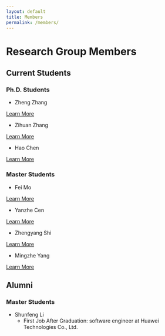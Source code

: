 ```yaml
---
layout: default
title: Members
permalink: /members/
---
```


# Research Group Members

<!-- ## Faculty

### Peng Wang
**Associate Professor**  
Department of Automation, Shanghai Jiao Tong University  
Email: wangpeng605@sjtu.edu.cn  
[Learn More](/members/peng-wang) -->

## Current Students

### Ph.D. Students

- Zheng Zhang
<!-- **Research Interests**: Multi-agent systems, AI for decision and control   -->
[Learn More](/members/zheng-zhang)

- Zihuan Zhang
<!-- **Research Interests**: Multi-agent systems, AI for decision and control   -->
[Learn More](/members/zihuan-zhang)

- Hao Chen
<!-- **Research Interests**: Multi-agent systems, AI for decision and control   -->
[Learn More](/members/zihuan-zhang)

### Master Students

- Fei Mo
<!-- **Research Interests**: Multi-agent systems, AI for decision and control   -->
[Learn More](/members/fei-mo)

- Yanzhe Cen
<!-- **Research Interests**: Multi-agent systems, AI for decision and control   -->
[Learn More](/members/yanzhe-cen)

- Zhengyang Shi
<!-- **Research Interests**: Multi-agent systems, AI for decision and control   -->
[Learn More](/members/zhengyang-shi)

- Mingzhe Yang
<!-- **Research Interests**: Multi-agent systems, AI for decision and control   -->
[Learn More](/members/zhengyang-shi)

## Alumni

<!-- ### Ph.D. Students -->

### Master Students
 - Shunfeng Li
   - First Job After Graduation: software engineer at Huawei Technologies Co., Ltd. 

